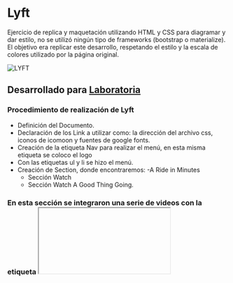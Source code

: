 # Lyft
Ejercicio de  replica y maquetación utilizando HTML y CSS para diagramar y dar estilo, no se utilizó ningún tipo de frameworks (bootstrap o materialize). El objetivo era replicar este desarrollo, respetando el estilo y la escala de colores utilizado por la página original. 

![LYFT](<img width="1280" alt="captura de pantalla 2018-03-28 a la s 4 22 05 p m" src="https://user-images.githubusercontent.com/30266022/38051393-848c7504-32a4-11e8-8103-2773021458c8.png">)


## Desarrollado para [Laboratoria](http://laboratoria.la)

### Procedimiento de realización de Lyft

+ Definición del Documento.
+ Declaración de los Link a utilizar como: la dirección del archivo css, iconos de icomoon y fuentes de google fonts.
+ Creación de la etiqueta Nav para realizar el menú, en esta misma etiqueta se coloco el logo 
+ Con las etiquetas ul y li se hizo el menú.
+ Creación de Section, donde encontraremos: 
  -A Ride in Minutes
  - Sección Watch
  - Sección Watch A Good Thing Going.
### En esta sección se integraron una serie de videos con la etiqueta <iframe> donde se incorporo por medio de Embed vide dado por youtube.

+ Creación del Footer, dentro del existe:
  -Menú
  -Redes sociales.

